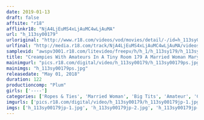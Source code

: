 ```yaml
---
date: 2019-01-13
draft: false
affsite: "r18"
afflinkr18: "NjA4LjEuMS4xLjAuMC4wLjAuMA"
url: "h_113sy00179"
urloriginal: "http://www.r18.com/videos/vod/movies/detail/-/id=h_113sy00179"
urlfinal: "http://media.r18.com/track/NjA4LjEuMS4xLjAuMC4wLjAuMA/videos/vod/movies/detail/-/id=h_113sy00179"
samplevid: "awspv3001.r18.com/litevideo/freepv/h/h_1/h_113sy179/h_113sy179_dmb_w.mp4"
title: "Creampies With Amateurs In A Tiny Room 179 A Married Woman Mary 29 Years Old Starry Skies And A Beautiful Body (Shame) A Wonderful Housewife Who Cums When She Gets Fucked In Front Of Other People"
mainimgurl: "pics.r18.com/digital/video/h_113sy00179/h_113sy00179ps.jpg"
mainimgs: "h_113sy00179ps.jpg"
releasedate: "May 01, 2018"
duration: 122
productioncomp: "Plum"
girls: ['----']
categories: ['Ropes & Ties', 'Married Woman', 'Big Tits', 'Amateur', 'Creampie', 'Hi-Def']
imgurls: ['pics.r18.com/digital/video/h_113sy00179/h_113sy00179jp-1.jpg', 'pics.r18.com/digital/video/h_113sy00179/h_113sy00179jp-2.jpg', 'pics.r18.com/digital/video/h_113sy00179/h_113sy00179jp-3.jpg', 'pics.r18.com/digital/video/h_113sy00179/h_113sy00179jp-4.jpg', 'pics.r18.com/digital/video/h_113sy00179/h_113sy00179jp-5.jpg', 'pics.r18.com/digital/video/h_113sy00179/h_113sy00179jp-6.jpg', 'pics.r18.com/digital/video/h_113sy00179/h_113sy00179jp-7.jpg', 'pics.r18.com/digital/video/h_113sy00179/h_113sy00179jp-8.jpg', 'pics.r18.com/digital/video/h_113sy00179/h_113sy00179jp-9.jpg', 'pics.r18.com/digital/video/h_113sy00179/h_113sy00179jp-10.jpg', 'pics.r18.com/digital/video/h_113sy00179/h_113sy00179jp-11.jpg', 'pics.r18.com/digital/video/h_113sy00179/h_113sy00179jp-12.jpg', 'pics.r18.com/digital/video/h_113sy00179/h_113sy00179jp-13.jpg', 'pics.r18.com/digital/video/h_113sy00179/h_113sy00179jp-14.jpg', 'pics.r18.com/digital/video/h_113sy00179/h_113sy00179jp-15.jpg', 'pics.r18.com/digital/video/h_113sy00179/h_113sy00179jp-16.jpg', 'pics.r18.com/digital/video/h_113sy00179/h_113sy00179jp-17.jpg', 'pics.r18.com/digital/video/h_113sy00179/h_113sy00179jp-18.jpg', 'pics.r18.com/digital/video/h_113sy00179/h_113sy00179jp-19.jpg', 'pics.r18.com/digital/video/h_113sy00179/h_113sy00179jp-20.jpg']
imgs: ['h_113sy00179jp-1.jpg', 'h_113sy00179jp-2.jpg', 'h_113sy00179jp-3.jpg', 'h_113sy00179jp-4.jpg', 'h_113sy00179jp-5.jpg', 'h_113sy00179jp-6.jpg', 'h_113sy00179jp-7.jpg', 'h_113sy00179jp-8.jpg', 'h_113sy00179jp-9.jpg', 'h_113sy00179jp-10.jpg', 'h_113sy00179jp-11.jpg', 'h_113sy00179jp-12.jpg', 'h_113sy00179jp-13.jpg', 'h_113sy00179jp-14.jpg', 'h_113sy00179jp-15.jpg', 'h_113sy00179jp-16.jpg', 'h_113sy00179jp-17.jpg', 'h_113sy00179jp-18.jpg', 'h_113sy00179jp-19.jpg', 'h_113sy00179jp-20.jpg']
---
```

